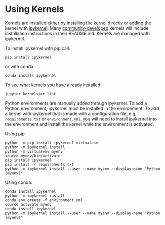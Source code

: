 # Using Kernels

Kernels are installed either by installing the kernel directly or adding the
kernel with [ipykernel](https://github.com/ipython/ipykernel).  Many [community-developed](https://github.com/jupyter/jupyter/wiki/Jupyter-kernels) kernels will include installation instructions in their README.md. Kernels are managed with ipykernel.

To install ipykernel with pip call:

```
pip install ipykernel
```

or with conda

```
conda install ipykernel
```

To see what kernels you have already installed:

```
jupyter kernelspec list
```

Python environments are manually added through ipykernel. To add a Python
environment, ipykernel must be installed in the environment. To add a kernel
with ipykernel that is made with a configuration file, e.g. `requirements.txt`
or `environment.yml`, you will need to install ipykernel into the environment
and install the kernel while the environment is activated. 


Using pip:

```
python -m pip install ipykernel virtualenv
python -m ipykernel install
python -m virtualenv myenv
source myenv/bin/activate
pip install ipykernel
pip install -r requirements.txt
python -m ipykernel install --user --name myenv --display-name "Python (myenv)"
```

Using conda:

```
conda install ipykernel
python -m ipykernel install
conda env create -f environment.yml
source activate myenv
conda install ipykernel
python -m ipykernel install --user --name myenv --display-name "Python (myenv)"
```
